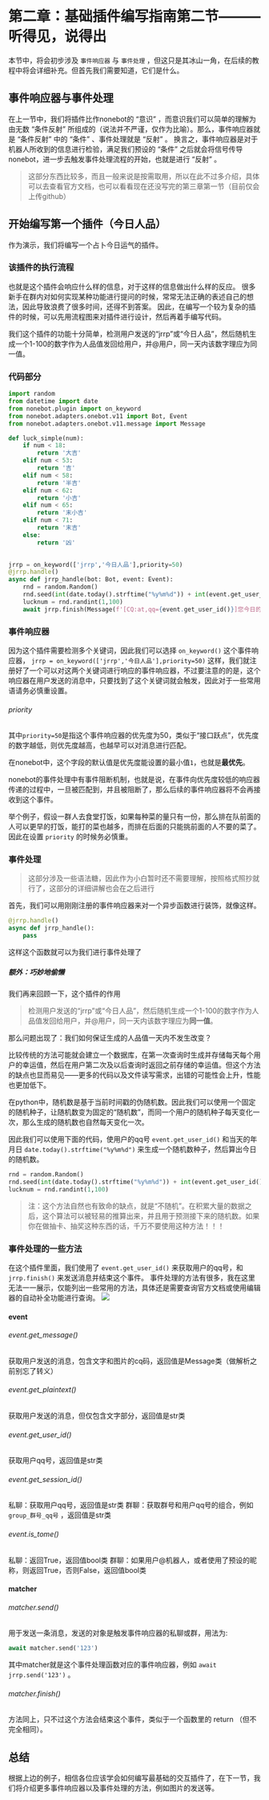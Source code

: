 # 第二章：基础插件编写指南第二节———听得见，说得出
本节中，将会初步涉及 `事件响应器` 与 `事件处理` ，但这只是其冰山一角，在后续的教程中将会详细补充。但首先我们需要知道，它们是什么。

## 事件响应器与事件处理
在上一节中，我们将插件比作nonebot的 “意识” ，而意识我们可以简单的理解为由无数 “条件反射” 所组成的（说法并不严谨，仅作为比喻）。那么，事件响应器就是 “条件反射” 中的 “条件” 、事件处理就是 “反射” 。
换言之，事件响应器是对于机器人所收到的信息进行检验，满足我们预设的 “条件” 之后就会将信号传导nonebot，进一步去触发事件处理流程的开始，也就是进行 “反射” 。

>这部分东西比较多，而且一般来说是按需取用，所以在此不过多介绍，具体可以去查看官方文档，也可以看看现在还没写完的第三章第一节（目前仅会上传github）


## 开始编写第一个插件（今日人品）
作为演示，我们将编写一个占卜今日运气的插件。

### 该插件的执行流程
也就是这个插件会响应什么样的信息，对于这样的信息做出什么样的反应。
很多新手在群内对如何实现某种功能进行提问的时候，常常无法正确的表述自己的想法，因此导致浪费了很多时间，还得不到答案。
因此，在编写一个较为复杂的插件的时候，可以先用流程图来对插件进行设计，然后再着手编写代码。

我们这个插件的功能十分简单，检测用户发送的“jrrp”或“今日人品”，然后随机生成一个1-100的数字作为人品值发回给用户，并@用户，同一天内该数字理应为同一值。

### 代码部分

```python
import random
from datetime import date
from nonebot.plugin import on_keyword
from nonebot.adapters.onebot.v11 import Bot, Event
from nonebot.adapters.onebot.v11.message import Message

def luck_simple(num):
    if num < 18:
        return '大吉'
    elif num < 53:
        return '吉'
    elif num < 58:
        return '半吉'
    elif num < 62:
        return '小吉'
    elif num < 65:
        return '末小吉'
    elif num < 71:
        return '末吉'
    else:
        return '凶'
    

jrrp = on_keyword(['jrrp','今日人品'],priority=50)
@jrrp.handle()
async def jrrp_handle(bot: Bot, event: Event):
    rnd = random.Random()
    rnd.seed(int(date.today().strftime("%y%m%d")) + int(event.get_user_id()))
    lucknum = rnd.randint(1,100)
    await jrrp.finish(Message(f'[CQ:at,qq={event.get_user_id()}]您今日的幸运指数是{lucknum}/100（越低越好），为"{luck_simple(lucknum)}"'))
```

### 事件响应器
因为这个插件需要检测多个关键词，因此我们可以选择 `on_keyword()` 这个事件响应器，
`jrrp = on_keyword(['jrrp','今日人品'],priority=50)`
这样，我们就注册好了一个可以对这两个关键词进行响应的事件响应器，不过要注意的的是，这个响应器在用户发送的消息中，只要找到了这个关键词就会触发，因此对于一些常用语请务必慎重设置。
###### priority
其中`priority=50`是指这个事件响应器的优先度为50，类似于“接口跃点”，优先度的数字越低，则优先度越高，也越早可以对消息进行匹配。

在nonebot中，这个字段的默认值是优先度能设置的最小值`1`，也就是**最优先**。

nonebot的事件处理中有事件阻断机制，也就是说，在事件向优先度较低的响应器传递的过程中，一旦被匹配到，并且被阻断了，那么后续的事件响应器将不会再接收到这个事件。

举个例子，假设一群人去食堂打饭，如果每种菜的量只有一份，那么排在队前面的人可以更早的打饭，能打的菜也越多，而排在后面的只能挑前面的人不要的菜了。因此在设置 `priority` 的时候务必慎重。

### 事件处理
>这部分涉及一些语法糖，因此作为小白暂时还不需要理解，按照格式照抄就行了，这部分的详细讲解也会在之后进行

首先，我们可以用刚刚注册的事件响应器来对一个异步函数进行装饰，就像这样。
```python
@jrrp.handle()
async def jrrp_handle():
    pass
```

这样这个函数就可以为我们进行事件处理了

##### 额外：巧妙地偷懒
我们再来回顾一下，这个插件的作用
>检测用户发送的“jrrp”或“今日人品”，然后随机生成一个1-100的数字作为人品值发回给用户，并@用户，同一天内该数字理应为**同一值**。

那么问题出现了：我们如何保证生成的人品值一天内不发生改变？

比较传统的方法可能就会建立一个数据库，在第一次查询时生成并存储每天每个用户的幸运值，然后在用户第二次及以后查询时返回之前存储的幸运值。但这个方法的缺点也显而易见——更多的代码以及文件读写需求，出错的可能性会上升，性能也更加低下。

在python中，随机数是基于当前时间戳的伪随机数。因此我们可以使用一个固定的随机种子，让随机数变为固定的“随机数”，而同一个用户的随机种子每天变化一次，那么生成的随机数也自然每天变化一次。

因此我们可以使用下面的代码，使用户的qq号 `event.get_user_id()` 和当天的年月日 `date.today().strftime("%y%m%d")` 来生成一个随机数种子，然后算出今日的随机数。
```python
rnd = random.Random()
rnd.seed(int(date.today().strftime("%y%m%d")) + int(event.get_user_id()))
lucknum = rnd.randint(1,100)
```
>注：这个方法自然也有致命的缺点，就是“不随机”。在积累大量的数据之后，这个算法可以被轻易的推算出来，并且用于预测接下来的随机数。如果你在做抽卡、抽奖这种东西的话，千万不要使用这种方法！！！

### 事件处理的一些方法
在这个插件里面，我们使用了 `event.get_user_id()` 来获取用户的qq号，和 `jrrp.finish()` 来发送消息并结束这个事件。
事件处理的方法有很多，我在这里无法一一展示，仅能列出一些常用的方法，具体还是需要查询官方文档或使用编辑器的自动补全功能进行查询。
![](./pics/2_2_1.jpg)
#### event
###### event.get_message()
获取用户发送的消息，包含文字和图片的cq码，返回值是Message类（做解析之前别忘了转义）
###### event.get_plaintext()
获取用户发送的消息，但仅包含文字部分，返回值是str类
###### event.get_user_id()
获取用户qq号，返回值是str类
###### event.get_session_id()
私聊：获取用户qq号，返回值是str类
群聊：获取群号和用户qq号的组合，例如 `group_群号_qq号` ，返回值是str类
###### event.is_tome()
私聊：返回True，返回值bool类
群聊：如果用户@机器人，或者使用了预设的昵称，则返回True，否则False，返回值bool类

#### matcher
###### matcher.send()
用于发送一条消息，发送的对象是触发事件响应器的私聊或群，用法为:
```python
await matcher.send('123')
```
其中matcher就是这个事件处理函数对应的事件响应器，例如 `await jrrp.send('123')` 。
###### matcher.finish()
方法同上，只不过这个方法会结束这个事件，类似于一个函数里的 return （但不完全相同）。

## 总结
根据上边的例子，相信各位应该学会如何编写最基础的交互插件了，在下一节，我们将介绍更多事件响应器以及事件处理的方法，例如图片的发送等。